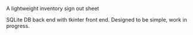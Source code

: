 A lightweight inventory sign out sheet

SQLite DB back end with tkinter front end. 
Designed to be simple, work in progress.
